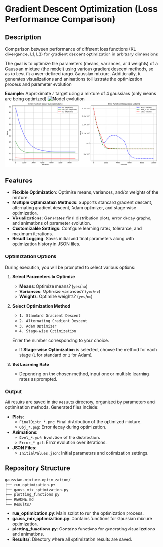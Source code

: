# Gradient Descent Optimization (Loss Performance Comparison)

## Description
Comparison between performance of different loss functions (KL divergence, L1, L2) for gradient descent optimization in arbitrary dimensions

The goal is to optimize the parameters (means, variances, and weights) of a Gaussian mixture (the model) using various gradient descent methods, so as to best fit a user-defined target Gaussian mixture. Additionally, it generates visualizations and animations to illustrate the optimization process and parameter evolution.

**Example:** 
Approximate a target using a mixture of 4 gaussians (only means are being optimized)
![Model evolution](Results/Distribution.gif)
![Loss evolution. Left: measured on each loss linearly. Right: measured on L2 logarithmically](Results/means_var_1_s15.png)

## Features

- **Flexible Optimization**: Optimize means, variances, and/or weights of the mixture.
- **Multiple Optimization Methods**: Supports standard gradient descent, alternating gradient descent, Adam optimizer, and stage-wise optimization.
- **Visualizations**: Generates final distribution plots, error decay graphs, and animations of parameter evolution.
- **Customizable Settings**: Configure learning rates, tolerance, and maximum iterations.
- **Result Logging**: Saves initial and final parameters along with optimization history in JSON files.

### Optimization Options

During execution, you will be prompted to select various options:

1. **Select Parameters to Optimize**

    - **Means**: Optimize means? (`yes`/`no`)
    - **Variances**: Optimize variances? (`yes`/`no`)
    - **Weights**: Optimize weights? (`yes`/`no`)

2. **Select Optimization Method**

    - `1. Standard Gradient Descent`
    - `2. Alternating Gradient Descent`
    - `3. Adam Optimizer`
    - `4. Stage-wise Optimization`

    Enter the number corresponding to your choice.

    - If **Stage-wise Optimization** is selected, choose the method for each stage (`1` for standard or `2` for Adam).

3. **Set Learning Rate**

    - Depending on the chosen method, input one or multiple learning rates as prompted.

### Output

All results are saved in the `Results` directory, organized by parameters and optimization methods. Generated files include:

- **Plots**:
  - `FinalDistr_*.png`: Final distribution of the optimized mixture.
  - `Obj_*.png`: Error decay during optimization.
- **Animations**:
  - `Evol_*.gif`: Evolution of the distribution.
  - `Error_*.gif`: Error evolution over iterations.
- **JSON Files**:
  - `InitialValues.json`: Initial parameters and optimization settings.

## Repository Structure

```
gaussian-mixture-optimization/
├── run_optimization.py
├── gauss_mix_optimization.py
├── plotting_functions.py
├── README.md
└── Results/
```

- **run_optimization.py**: Main script to run the optimization process.
- **gauss_mix_optimization.py**: Contains functions for Gaussian mixture optimization.
- **plotting_functions.py**: Contains functions for generating visualizations and animations.
- **Results/**: Directory where all optimization results are saved.
